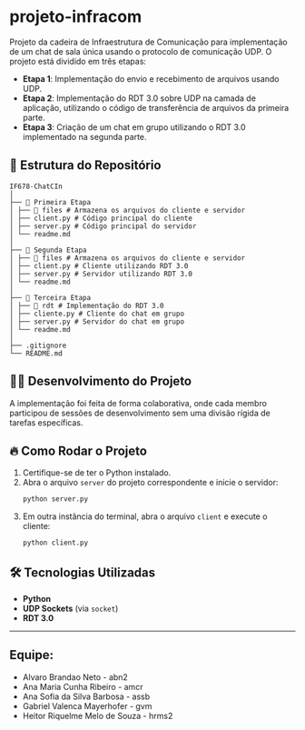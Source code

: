 # projeto-infracom

Projeto da cadeira de Infraestrutura de Comunicação para implementação de um chat de sala única usando o protocolo de comunicação UDP. O projeto está dividido em três etapas:

- **Etapa 1**: Implementação do envio e recebimento de arquivos usando UDP.
- **Etapa 2**: Implementação do RDT 3.0 sobre UDP na camada de aplicação, utilizando o código de transferência de arquivos da primeira parte.
- **Etapa 3**: Criação de um chat em grupo utilizando o RDT 3.0 implementado na segunda parte.

## 📂 Estrutura do Repositório

```
IF678-ChatCIn
│
├── 📁 Primeira Etapa
│ ├── 📁 files # Armazena os arquivos do cliente e servidor
│ ├── client.py # Código principal do cliente
│ ├── server.py # Código principal do servidor
│ └── readme.md
│
├── 📁 Segunda Etapa
│ ├── 📁 files # Armazena os arquivos do cliente e servidor
│ ├── client.py # Cliente utilizando RDT 3.0
│ ├── server.py # Servidor utilizando RDT 3.0
│ └── readme.md
│
├── 📁 Terceira Etapa
│ ├── 📁 rdt # Implementação do RDT 3.0
│ ├── cliente.py # Cliente do chat em grupo
│ ├── server.py # Servidor do chat em grupo
│ └── readme.md
│
├── .gitignore
└── README.md
```


## 👨‍💻 Desenvolvimento do Projeto
A implementação foi feita de forma colaborativa, onde cada membro participou de sessões de desenvolvimento sem uma divisão rígida de tarefas específicas.


## 🔥 Como Rodar o Projeto

1. Certifique-se de ter o Python instalado.
2. Abra o arquivo `server` do projeto correspondente e inicie o servidor:
   ```sh
   python server.py
   ```
3. Em outra instância do terminal, abra o arquivo `client` e execute o cliente:
   ```sh
   python client.py
   ```

## 🛠️ Tecnologias Utilizadas
- **Python**
- **UDP Sockets** (via `socket`)
- **RDT 3.0**

---

## Equipe:
- Alvaro Brandao Neto - abn2
- Ana Maria Cunha Ribeiro - amcr
- Ana Sofia da Silva Barbosa - assb
- Gabriel Valenca Mayerhofer - gvm
- Heitor Riquelme Melo de Souza - hrms2
